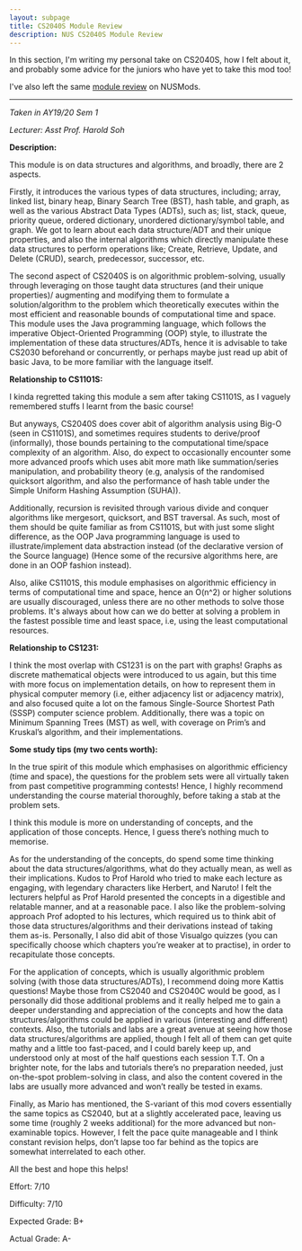 ```yaml
---
layout: subpage
title: CS2040S Module Review
description: NUS CS2040S Module Review
---
```


In this section, I'm writing my personal take on CS2040S, how I felt about it,
and probably some advice for the juniors who have yet to take this mod too!

I've also left the same [module review](https://nusmods.com/modules/CS2040S/data-structures-and-algorithms)
on NUSMods.

---

_Taken in AY19/20 Sem 1_

_Lecturer: Asst Prof. Harold Soh_

**Description:**

This module is on data structures and algorithms, and broadly, there are 2 aspects.

Firstly, it introduces the various types of data structures, including; array, linked list,
binary heap, Binary Search Tree (BST), hash table, and graph, as well as the various
Abstract Data Types (ADTs), such as; list, stack, queue, priority queue, ordered dictionary,
unordered dictionary/symbol table, and graph. We got to learn about each data structure/ADT
and their unique properties, and also the internal algorithms which directly manipulate
these data structures to perform operations like; Create, Retrieve, Update, and Delete (CRUD),
search, predecessor, successor, etc.

The second aspect of CS2040S is on algorithmic problem-solving, usually through leveraging on
those taught data structures (and their unique properties)/ augmenting and modifying them
to formulate a solution/algorithm to the problem which theoretically executes within the
most efficient and reasonable bounds of computational time and space. This module uses the
Java programming language, which follows the imperative Object-Oriented Programming (OOP) style,
to illustrate the implementation of these data structures/ADTs, hence it is advisable to take
CS2030 beforehand or concurrently, or perhaps maybe just read up abit of basic Java, to be
more familiar with the language itself.

**Relationship to CS1101S:**

I kinda regretted taking this module a sem after taking CS1101S, as I vaguely remembered
stuffs I learnt from the basic course!

But anyways, CS2040S does cover abit of algorithm analysis using Big-O (seen in CS1101S),
and sometimes requires students to derive/proof (informally), those bounds pertaining to
the computational time/space complexity of an algorithm. Also, do expect to occasionally
encounter some more advanced proofs which uses abit more math like summation/series
manipulation, and probability theory (e.g, analysis of the randomised quicksort algorithm,
and also the performance of hash table under the Simple Uniform Hashing Assumption (SUHA)).

Additionally, recursion is revisited through various divide and conquer algorithms like
mergesort, quicksort, and BST traversal. As such, most of them should be quite familiar as
from CS1101S, but with just some slight difference, as the OOP Java programming language is
used to illustrate/implement data abstraction instead (of the declarative version of the
Source language) (Hence some of the recursive algorithms here, are done in an OOP fashion instead).

Also, alike CS1101S, this module emphasises on algorithmic efficiency in terms of computational
time and space, hence an O(n^2) or higher solutions are usually discouraged, unless there
are no other methods to solve those problems. It's always about how can we do better at
solving a problem in the fastest possible time and least space, i.e, using the
least computational resources.

**Relationship to CS1231:**

I think the most overlap with CS1231 is on the part with graphs! Graphs as discrete mathematical
objects were introduced to us again, but this time with more focus on implementation details,
on how to represent them in physical computer memory (i.e, either adjacency list or adjacency
matrix), and also focused quite a lot on the famous Single-Source Shortest Path (SSSP) computer
science problem. Additionally, there was a topic on Minimum Spanning Trees (MST) as well, with
coverage on Prim’s and Kruskal’s algorithm, and their implementations.

**Some study tips (my two cents worth):**

In the true spirit of this module which emphasises on algorithmic efficiency (time and space), the
questions for the problem sets were all virtually taken from past competitive programming
contests! Hence, I highly recommend understanding the course material thoroughly, before
taking a stab at the problem sets.

I think this module is more on understanding of concepts, and the application of those
concepts. Hence, I guess there’s nothing much to memorise.

As for the understanding of the concepts, do spend some time thinking about the data
structures/algorithms, what do they actually mean, as well as their implications. Kudos to
Prof Harold who tried to make each lecture as engaging, with legendary characters like
Herbert, and Naruto! I felt the lecturers helpful as Prof Harold presented the concepts in a
digestible and relatable manner, and at a reasonable pace. I also like the problem-solving approach
Prof adopted to his lectures, which required us to think abit of those data structures/algorithms and
their derivations instead of taking them as-is. Personally, I also did abit of those Visualgo
quizzes (you can specifically choose which chapters you’re weaker at to practise), in order
to recapitulate those concepts.

For the application of concepts, which is usually algorithmic problem solving (with those data
structures/ADTs), I recommend doing more Kattis questions! Maybe those from CS2040 and
CS2040C would be good, as I personally did those additional problems and it really helped me
to gain a deeper understanding and appreciation of the concepts and how the data structures/algorithms could
be applied in various (interesting and different) contexts. Also, the tutorials and labs are a
great avenue at seeing how those data structures/algorithms are applied, though I felt
all of them can get quite mathy and a little too fast-paced, and I could barely keep up,
and understood only at most of the half questions each session T.T. On a brighter note, for
the labs and tutorials there’s no preparation needed, just on-the-spot problem-solving in
class, and also the content covered in the labs are usually more advanced and won’t
really be tested in exams.

Finally, as Mario has mentioned, the S-variant of this mod covers essentially the same
topics as CS2040, but at a slightly accelerated pace, leaving us some time (roughly 2
weeks additional) for the more advanced but non-examinable topics. However, I
felt the pace quite manageable and I think constant revision helps, don’t lapse too
far behind as the topics are somewhat interrelated to each other.

All the best and hope this helps!

Effort: 7/10

Difficulty: 7/10

Expected Grade: B+

Actual Grade: A-
